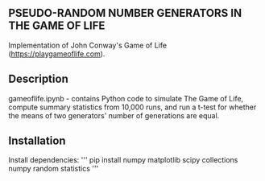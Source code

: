 ## PSEUDO-RANDOM NUMBER GENERATORS IN THE GAME OF LIFE 
Implementation of John Conway's Game of Life (https://playgameoflife.com).

## Description
gameoflife.ipynb - contains Python code to simulate The Game of Life, compute summary statistics from 10,000 runs, and run a t-test for whether the means of two generators' number of generations are equal. 

## Installation
Install dependencies:
'''
pip install numpy matplotlib scipy collections numpy random statistics
'''
